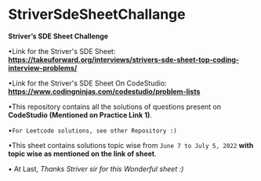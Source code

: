 # StriverSdeSheetChallange
**Striver’s SDE Sheet Challenge**


•Link for the Striver's SDE Sheet: **https://takeuforward.org/interviews/strivers-sde-sheet-top-coding-interview-problems/**

•Link for the Striver's SDE Sheet On CodeStudio: **https://www.codingninjas.com/codestudio/problem-lists**

•This repository contains all the solutions of questions present on **CodeStudio (Mentioned on Practice Link 1)**.

•```For Leetcode solutions, see other Repository :)```

•This sheet contains solutions topic wise from `June 7 to July 5, 2022` **with topic wise as mentioned on the link of sheet**.

• At Last, *Thanks Striver sir for this Wonderful sheet :)*
